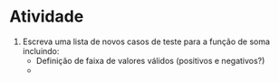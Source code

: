 # Atividade 

1. Escreva uma lista de novos casos de teste para a função de soma incluindo: 
	* Definição de faixa de valores válidos (positivos e negativos?)
	* 